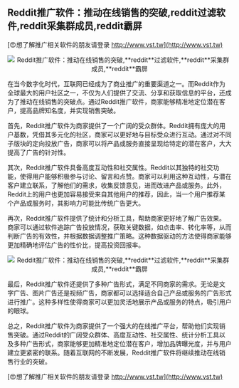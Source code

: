 ## **Reddit推广软件：推动在线销售的突破,**reddit**过滤软件,**reddit**采集群成员,**reddit**霸屏**

[😍想了解推广相关软件的朋友请登录 http://www.vst.tw](http://www.vst.tw)

 <center><img src="https://vst.tw/MP4/tuiguang/png/8.png" alt="Reddit推广软件：推动在线销售的突破,**reddit**过滤软件,**reddit**采集群成员,**reddit**霸屏"></center>

在当今数字化时代，互联网已经成为了商业推广的重要渠道之一。而Reddit作为全球最大的用户社区之一，不仅为人们提供了交流、分享和获取信息的平台，还成为了推动在线销售的突破点。通过Reddit推广软件，商家能够精准地定位潜在客户，提高品牌知名度，并实现销售突破。

首先，Reddit推广软件为商家提供了一个广阔的受众群体。Reddit拥有庞大的用户基数，凭借其多元化的社区，商家可以更好地与目标受众进行互动。通过对不同子版块的定向投放广告，商家可以将产品或服务直接呈现给特定的潜在客户，大大提高了广告的针对性。

其次，Reddit推广软件具备高度互动性和社交属性。Reddit以其独特的社交功能，使得用户能够积极参与讨论、留言和点赞。商家可以利用这种互动性，与潜在客户建立联系，了解他们的需求，收集反馈意见，进而改进产品或服务。此外，Reddit上的用户也更加容易接受来自其他用户的推荐，因此，当一个用户推荐某个产品或服务时，其影响力可能比传统广告更大。

再次，Reddit推广软件提供了统计和分析工具，帮助商家更好地了解广告效果。商家可以通过软件追踪广告投放情况，获取关键数据，如点击率、转化率等，从而判断广告的有效性，并根据数据调整推广策略。这种数据驱动的方法使得商家能够更加精确地评估广告的性价比，提高投资回报率。

 <center><img src="https://vst.tw/MP4/tuiguang/png/0.png" alt="Reddit推广软件：推动在线销售的突破,**reddit**过滤软件,**reddit**采集群成员,**reddit**霸屏"></center>

最后，Reddit推广软件还提供了多种广告形式，满足不同商家的需求。无论是文字广告、图片广告还是视频广告，商家都可以选择适合自己产品或服务的广告形式进行推广。这种多样性使得商家可以更加灵活地展示产品或服务的特点，吸引用户的眼球。

总之，Reddit推广软件为商家提供了一个强大的在线推广平台，帮助他们实现销售突破。通过Reddit的广阔受众群体、高度互动性、社交属性、统计分析工具以及多种广告形式，商家能够更加精准地定位潜在客户，增加品牌曝光度，并与用户建立更紧密的联系。随着互联网的不断发展，Reddit推广软件将继续推动在线销售行业的突破。

[😍想了解推广相关软件的朋友请登录 http://www.vst.tw](http://www.vst.tw)



